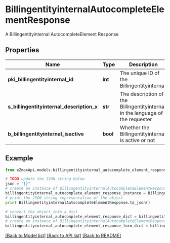 # BillingentityinternalAutocompleteElementResponse

A Billingentityinternal AutocompleteElement Response

## Properties
Name | Type | Description | Notes
------------ | ------------- | ------------- | -------------
**pki_billingentityinternal_id** | **int** | The unique ID of the Billingentityinternal. | 
**s_billingentityinternal_description_x** | **str** | The description of the Billingentityinternal in the language of the requester | 
**b_billingentityinternal_isactive** | **bool** | Whether the Billingentityinternal is active or not | 

## Example

```python
from eZmaxApi.models.billingentityinternal_autocomplete_element_response import BillingentityinternalAutocompleteElementResponse

# TODO update the JSON string below
json = "{}"
# create an instance of BillingentityinternalAutocompleteElementResponse from a JSON string
billingentityinternal_autocomplete_element_response_instance = BillingentityinternalAutocompleteElementResponse.from_json(json)
# print the JSON string representation of the object
print BillingentityinternalAutocompleteElementResponse.to_json()

# convert the object into a dict
billingentityinternal_autocomplete_element_response_dict = billingentityinternal_autocomplete_element_response_instance.to_dict()
# create an instance of BillingentityinternalAutocompleteElementResponse from a dict
billingentityinternal_autocomplete_element_response_form_dict = billingentityinternal_autocomplete_element_response.from_dict(billingentityinternal_autocomplete_element_response_dict)
```
[[Back to Model list]](../README.md#documentation-for-models) [[Back to API list]](../README.md#documentation-for-api-endpoints) [[Back to README]](../README.md)


